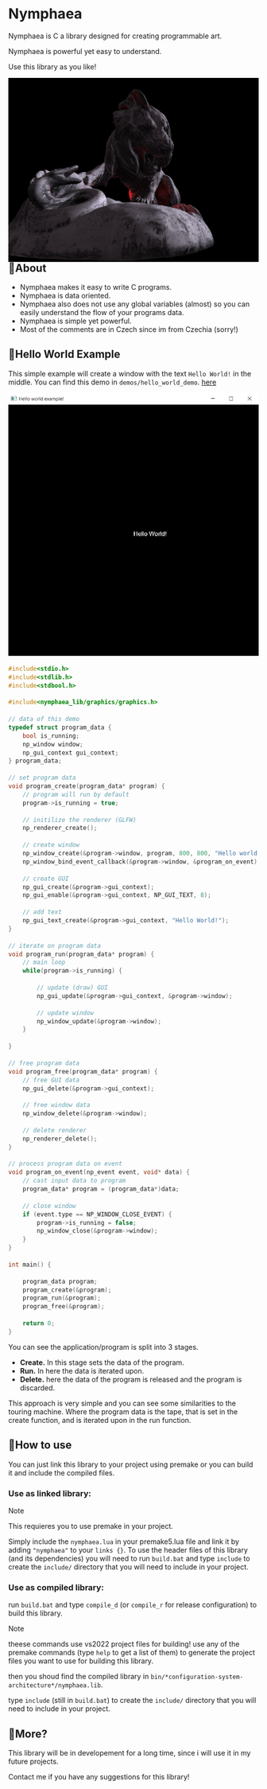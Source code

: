 # Nymphaea

Nymphaea is C a library designed for creating programmable art.

Nymphaea is powerful yet easy to understand.

Use this library as you like!

<img style="float: right;" src="https://github.com/FiveN1/nymphaea/blob/main/res/lion_demo_screenshot1.png" alt="Nymphaea 3D screenshot" width="512"/>

## 🌸About
- Nymphaea makes it easy to write C programs.
- Nymphaea is data oriented.
- Nymphaea also does not use any global variables (almost) so you can easily understand the flow of your programs data.
- Nymphaea is simple yet powerful.
- Most of the comments are in Czech since im from Czechia (sorry!)

## 🌸Hello World Example
This simple example will create a window with the text `Hello World!` in the middle.
You can find this demo in `demos/hello_world_demo`.
[here](demos/hello_world_demo)

<img src="https://github.com/FiveN1/nymphaea/blob/main/demos/hello_world_demo/res/hello_world_example_result.png" alt="Hello World example result" width="512"/>

```c
#include<stdio.h>
#include<stdlib.h>
#include<stdbool.h>

#include<nymphaea_lib/graphics/graphics.h>

// data of this demo
typedef struct program_data {
    bool is_running;
    np_window window;
    np_gui_context gui_context;
} program_data;

// set program data
void program_create(program_data* program) {
    // program will run by default
    program->is_running = true;

    // initilize the renderer (GLFW)
    np_renderer_create();

    // create window
    np_window_create(&program->window, program, 800, 800, "Hello world example!");
    np_window_bind_event_callback(&program->window, &program_on_event); // also bind the window callback so we can close the window!

    // create GUI
    np_gui_create(&program->gui_context);
    np_gui_enable(&program->gui_context, NP_GUI_TEXT, 8);

    // add text
    np_gui_text_create(&program->gui_context, "Hello World!");
}

// iterate on program data
void program_run(program_data* program) {
    // main loop
    while(program->is_running) {

        // update (draw) GUI
        np_gui_update(&program->gui_context, &program->window);

        // update window
        np_window_update(&program->window);
    }

}

// free program data
void program_free(program_data* program) {
    // free GUI data
    np_gui_delete(&program->gui_context);

    // free window data
    np_window_delete(&program->window);

    // delete renderer
    np_renderer_delete();
}

// process program data on event
void program_on_event(np_event event, void* data) {
    // cast input data to program
    program_data* program = (program_data*)data;

    // close window
    if (event.type == NP_WINDOW_CLOSE_EVENT) {
        program->is_running = false;
        np_window_close(&program->window);
    }
}

int main() {

    program_data program;
    program_create(&program);
    program_run(&program);
    program_free(&program);

    return 0;
}

```

You can see the application/program is split into 3 stages.
- **Create.** In this stage sets the data of the program.
- **Run.** In here the data is iterated upon.
- **Delete.** here the data of the program is released and the program is discarded.

This approach is very simple and you can see some similarities to the touring machine. Where the program data is the tape, that is set in the create function, and is iterated upon in the run function.

## 🌸How to use
You can just link this library to your project using premake or you can build it and include the compiled files.

### Use as linked library:
> [!NOTE]
> This requieres you to use premake in your project.

Simply include the `nymphaea.lua` in your premake5.lua file and link it by adding `"nymphaea"` to your `links {}`.
To use the header files of this library (and its dependencies) you will need to run `build.bat` and type `include` to create the `include/` directory that you will need to include in your project.

### Use as compiled library:
run `build.bat` and type `compile_d` (or `compile_r` for release configuration) to build this library.

> [!NOTE]
> theese commands use vs2022 project files for building!
> use any of the premake commands (type `help` to get a list of them) to generate the project files you want to use for building this library.

then you shoud find the compiled library in `bin/*configuration-system-architecture*/nymphaea.lib`.

type `include` (still in `build.bat`) to create the `include/` directory that you will need to include in your project.

## 🌸More?
This library will be in developement for a long time, since i will use it in my future projects.

Contact me if you have any suggestions for this library!

